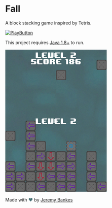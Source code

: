 # Fall
A block stacking game inspired by Tetris.

[![PlayButton]](https://geoline.jeremybankes.com)

[PlayButton]: https://img.shields.io/badge/Download_Fall-4A7376?style=for-the-badge

This project requires [Java 1.8+](https://java.com/en/download/) to run.

![Fall Showcase](client/res/showcase.png)

Made with <span style="color:#4A7376">❤</span> by [Jeremy Bankes](https://jeremybankes.com)
